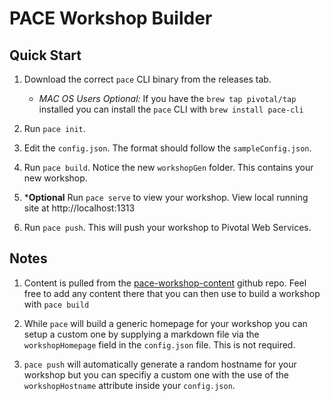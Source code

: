 # PACE Workshop Builder

## Quick Start

1. Download the correct `pace` CLI binary from the releases tab. 
    - *MAC OS Users Optional:* If you have the `brew tap pivotal/tap` installed you can install the `pace` CLI with `brew install pace-cli`

1. Run `pace init`.

1. Edit the `config.json`. The format should follow the `sampleConfig.json`.

1. Run `pace build`. Notice the new `workshopGen` folder. This contains your new workshop.

1. ***Optional** Run `pace serve` to view your workshop. View local running site at http://localhost:1313

1. Run `pace push`. This will push your workshop to Pivotal Web Services.

## Notes

1. Content is pulled from the [pace-workshop-content](https://github.com/Pivotal-Field-Engineering/pace-workshop-content) github repo. Feel free to add any content there that you can then use to build a workshop with `pace build`

1. While `pace` will build a generic homepage for your workshop you can setup a custom one by supplying a markdown file via the `workshopHomepage` field in the `config.json` file. This is not required.

1. `pace push` will automatically generate a random hostname for your workshop but you can specifiy a custom one with the use of the `workshopHostname` attribute inside your `config.json`.
